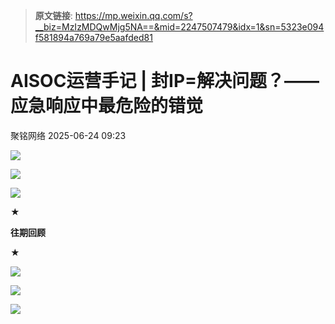 > **原文链接**: https://mp.weixin.qq.com/s?__biz=MzIzMDQwMjg5NA==&mid=2247507479&idx=1&sn=5323e094f581894a769a79e5aafded81

#  AISOC运营手记 | 封IP=解决问题？——应急响应中最危险的错觉  
 聚铭网络   2025-06-24 09:23  
  
![](https://mmbiz.qpic.cn/sz_mmbiz_gif/uaicMoGl6iaSz34icEtlMpNrZxACe3gTguJiahs3ias2D2kS6ozGicAjicWicluQ1LHzMVaFmAuGP4ibdB4nJY8Y1Dmxgcg/640?wx_fmt=gif "")  
  
  
![](https://mmbiz.qpic.cn/sz_mmbiz_jpg/uaicMoGl6iaSxOBaVNZu8K4SwOqcsxklUnVqDkVp7Cwpa1zznRhytfKmw7p1PAVBvUUhqrh4ddrmIbPDY0TWGKmQ/640?wx_fmt=jpeg&from=appmsg "")  
  
  
  
  
![](https://mmbiz.qpic.cn/sz_mmbiz_gif/uaicMoGl6iaSz34icEtlMpNrZxACe3gTguJPlSjxtBOOQPcKa7ZrIzTnxic8cqjicISYj6JgEeictFCc2Mq1iaupIYicaA/640?wx_fmt=gif "")  
  
  
  
**★**  
  
  
  
**往期回顾**  
  
  
  
**★**  
  
![](https://mmbiz.qpic.cn/sz_mmbiz_png/uaicMoGl6iaSz34icEtlMpNrZxACe3gTguJqY0HcNib1zv87Z739xVEEU1icjSeHEzdqL1HRfcPMXBXYu2lCCIErRww/640?wx_fmt=png "")  
  
  
![](https://mmbiz.qpic.cn/sz_mmbiz_png/uaicMoGl6iaSzh3ZWmj3fIpjOwIqP8hfiaPhtOBf8n7NoWD6dZa3ic76mdonVYgz0LGxIicJQEbB7ABZDI9VqicLsmFQ/640?wx_fmt=png&from=appmsg "")  
  
  
![](https://mmbiz.qpic.cn/sz_mmbiz_png/uaicMoGl6iaSz34icEtlMpNrZxACe3gTguJg11HZaLRVju8xlicF6MKumA5lt3Dbv2HaL7yx77On2rC7sr1lDk8wqg/640?wx_fmt=png "")  
  
  
  
